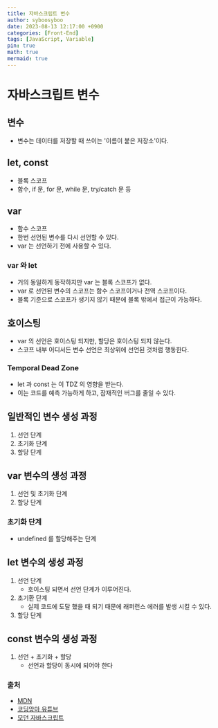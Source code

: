 ```yaml
---
title: 자바스크립트 변수
author: syboosyboo
date: 2023-08-13 12:17:00 +0900
categories: [Front-End]
tags: [JavaScript, Variable]
pin: true
math: true
mermaid: true
---
```


# 자바스크립트 변수

## 변수
- 변수는 데이터를 저장할 때 쓰이는 '이름이 붙은 저장소'이다.

## let, const
- 블록 스코프
- 함수, if 문, for 문, while 문, try/catch 문 등

## var
- 함수 스코프
- 한번 선언된 변수를 다시 선언할 수 있다.
- var 는 선언하기 전에 사용할 수 있다.

### var 와 let
- 거의 동일하게 동작하지만 var 는 블록 스코프가 없다.
- var 로 선언된 변수의 스코프는 함수 스코프이거나 전역 스코프이다.
- 블록 기준으로 스코프가 생기지 않기 때문에 블록 밖에서 접근이 가능하다.

## 호이스팅
- var 의 선언은 호이스팅 되지만, 할당은 호이스팅 되지 않는다.
- 스코프 내부 어디서든 변수 선언은 최상위에 선언된 것처럼 행동한다.

### Temporal Dead Zone
- let 과 const 는 이 TDZ 의 영향을 받는다.
- 이는 코드를 예측 가능하게 하고, 잠재적인 버그를 줄일 수 있다.
  
## 일반적인 변수 생성 과정
1. 선언 단계
2. 초기화 단계
3. 할당 단계

## var 변수의 생성 과정
1. 선언 및 초기화 단계
2. 할당 단계

### 초기화 단계
- undefined 를 할당해주는 단계

## let 변수의 생성 과정
1. 선언 단계
   - 호이스팅 되면서 선언 단계가 이루어진다.
2. 초기환 단계
   - 실제 코드에 도달 했을 때 되기 때문에 래퍼런스 에러를 발생 시킬 수 있다.
3. 할당 단계

## const 변수의 생성 과정
1. 선언 + 초기화 + 할당
   - 선언과 할당이 동시에 되어야 한다


### 출처
- [MDN](https://developer.mozilla.org/ko/)
- [코딩앙마 유튜브](https://youtube.com/codingangma/)
- [모던 자바스크립트](ko.javascript.info)
